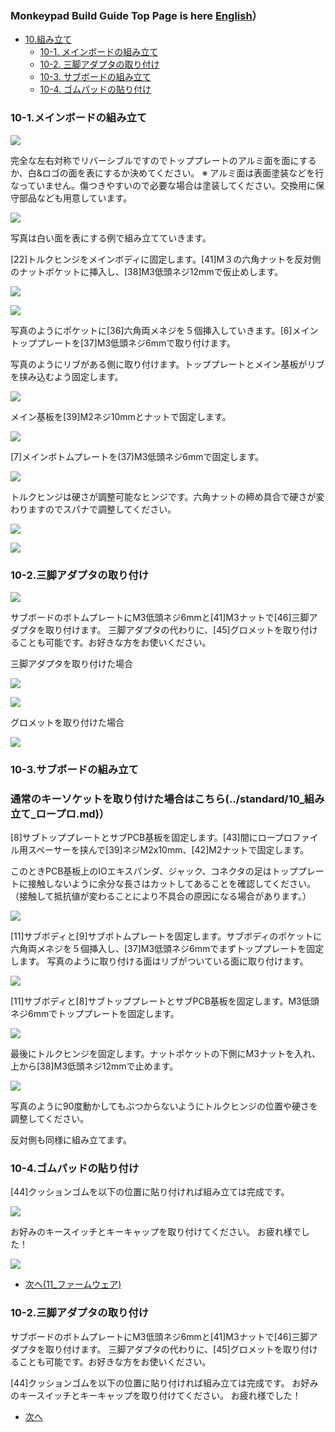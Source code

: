 
### Monkeypad Build Guide Top Page is here [English](01_build_guide.md)）

  - [10.組み立て](10_組み立て.md)
    - [10-1. メインボードの組み立て](#10-1メインボードの組み立て)
    - [10-2. 三脚アダプタの取り付け](#10-2三脚アダプタの取り付け)
    - [10-3. サブボードの組み立て](#10-3サブボードの組み立て)
    - [10-4. ゴムパッドの貼り付け](#10-4ゴムパッドの貼り付け)

### 10-1.メインボードの組み立て

![](../../images/10/monkeypad_10_01.jpeg)

完全な左右対称でリバーシブルですのでトッププレートのアルミ面を面にするか、白&ロゴの面を表にするか決めてください。
※ アルミ面は表面塗装などを行なっていません。傷つきやすいので必要な場合は塗装してください。交換用に保守部品なども用意しています。

![](../../images/10/monkeypad_10_02.jpeg)

写真は白い面を表にする例で組み立てていきます。

[22]トルクヒンジをメインボディに固定します。[41]M３の六角ナットを反対側のナットポケットに挿入し、[38]M3低頭ネジ12mmで仮止めします。

![](../../images/10/monkeypad_10_03.jpeg)

![](../../images/10/monkeypad_10_04.jpeg)


写真のようにポケットに[36]六角両メネジを５個挿入していきます。[6]メイントッププレートを[37]M3低頭ネジ6mmで取り付けます。

写真のようにリブがある側に取り付けます。トッププレートとメイン基板がリブを挟み込むよう固定します。

![](../../images/10/monkeypad_10_05.jpeg)

メイン基板を[39]M2ネジ10mmとナットで固定します。

![](../../images/10/monkeypad_10_06.jpeg)

[7]メインボトムプレートを(37)M3低頭ネジ6mmで固定します。

![](../../images/10/monkeypad_10_07.jpeg)

トルクヒンジは硬さが調整可能なヒンジです。六角ナットの締め具合で硬さが変わりますのでスパナで調整してください。

![](../../images/10/monkeypad_10_08.jpeg)

![](../../images/10/monkeypad_10_08.jpeg)

### 10-2.三脚アダプタの取り付け

![](../../images/10/monkeypad_10_10.jpeg)

サブボードのボトムプレートにM3低頭ネジ6mmと[41]M3ナットで[46]三脚アダプタを取り付けます。
三脚アダプタの代わりに、[45]グロメットを取り付けることも可能です。お好きな方をお使いください。

三脚アダプタを取り付けた場合

![](../../images/10/monkeypad_10_11.jpeg)

![](../../images/10/monkeypad_10_12.jpeg)

グロメットを取り付けた場合

![](../../images/10/monkeypad_10_13.jpeg)

### 10-3.サブボードの組み立て

### 通常のキーソケットを取り付けた場合はこちら(../standard/10_組み立て_ロープロ.md)）

[8]サブトッププレートとサブPCB基板を固定します。[43]間にロープロファイル用スペーサーを挟んで[39]ネジM2x10mm、[42]M2ナットで固定します。

このときPCB基板上のIOエキスパンダ、ジャック、コネクタの足はトッププレートに接触しないように余分な長さはカットしてあることを確認してください。（接触して抵抗値が変わることにより不具合の原因になる場合があります。）

![](../../images/10/monkeypad_10_30.jpeg)

[11]サブボディと[9]サブボトムプレートを固定します。サブボディのポケットに六角両メネジを５個挿入し、[37]M3低頭ネジ6mmでまずトッププレートを固定します。
写真のように取り付ける面はリブがついている面に取り付けます。

![](../../images/10/monkeypad_10_31.jpeg)

[11]サブボディと[8]サブトッププレートとサブPCB基板を固定します。M3低頭ネジ6mmでトッププレートを固定します。

![](../../images/10/monkeypad_10_32.jpeg)

最後にトルクヒンジを固定します。ナットポケットの下側にM3ナットを入れ、上から[38]M3低頭ネジ12mmで止めます。

![](../../images/10/monkeypad_10_33.jpeg)

写真のように90度動かしてもぶつからないようにトルクヒンジの位置や硬さを調整してください。

反対側も同様に組み立てます。


### 10-4.ゴムパッドの貼り付け

[44]クッションゴムを以下の位置に貼り付ければ組み立ては完成です。

![](../../images/10/monkeypad_10_19.jpeg)

お好みのキースイッチとキーキャップを取り付けてください。
お疲れ様でした！

![](../../images/10/monkeypad_10_34.jpeg)

  - [次へ(11_ファームウェア)](11_ファームウェア.md)


### 10-2.三脚アダプタの取り付け

サブボードのボトムプレートにM3低頭ネジ6mmと[41]M3ナットで[46]三脚アダプタを取り付けます。
三脚アダプタの代わりに、[45]グロメットを取り付けることも可能です。お好きな方をお使いください。

[44]クッションゴムを以下の位置に貼り付ければ組み立ては完成です。
お好みのキースイッチとキーキャップを取り付けてください。
お疲れ様でした！

  - [次へ](11_ファームウェアの書き込み.md)

